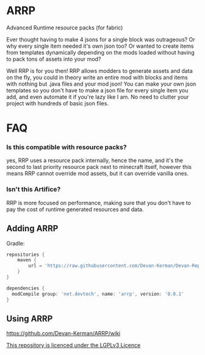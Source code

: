 # ARRP
Advanced Runtime resource packs (for fabric)

Ever thought having to make 4 jsons for a single block was outrageous? Or why every single item needed it's own json too? Or wanted to create items from templates dynamically depending on the mods loaded without having to pack tons of assets into your mod?

Well RRP is for you then! RRP allows modders to generate assets and data on the fly, you could in theory write an entire mod with blocks and items with nothing but .java files and your mod json! You can make your own json templates so you don't have to make a json file for every single item you add, and even automate it if you're lazy like I am. No need to clutter your project with hundreds of basic json files.

# FAQ
### Is this compatible with resource packs?
yes, RRP uses a resource pack internally, hence the name, and it's the second to last priority resource pack next to minecraft itself,
however this means RRP cannot override mod assets, but it can override vanilla ones.

### Isn't this Artifice?
RRP is more focused on performance, making sure that you don't have to pay the cost of runtime generated resources and data.

## Adding ARRP
Gradle:
```groovy
repositories {
	maven {
		url = 'https://raw.githubusercontent.com/Devan-Kerman/Devan-Repo/master/'
	}
}

dependencies {
  modCompile group: 'net.devtech', name: 'arrp', version: '0.0.1'
}
```

## Using ARRP
https://github.com/Devan-Kerman/ARRP/wiki

[This repository is licenced under the LGPLv3 Licence](https://github.com/Devan-Kerman/ARRP/blob/master/LICENCE.txt)

